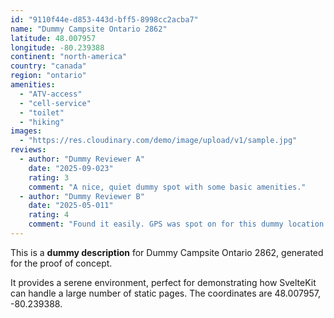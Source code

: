 ```yaml
---
id: "9110f44e-d853-443d-bff5-8998cc2acba7"
name: "Dummy Campsite Ontario 2862"
latitude: 48.007957
longitude: -80.239388
continent: "north-america"
country: "canada"
region: "ontario"
amenities:
  - "ATV-access"
  - "cell-service"
  - "toilet"
  - "hiking"
images:
  - "https://res.cloudinary.com/demo/image/upload/v1/sample.jpg"
reviews:
  - author: "Dummy Reviewer A"
    date: "2025-09-023"
    rating: 3
    comment: "A nice, quiet dummy spot with some basic amenities."
  - author: "Dummy Reviewer B"
    date: "2025-05-011"
    rating: 4
    comment: "Found it easily. GPS was spot on for this dummy location."
---
```


This is a **dummy description** for Dummy Campsite Ontario 2862, generated for the proof of concept.

It provides a serene environment, perfect for demonstrating how SvelteKit can handle a large number of static pages. The coordinates are 48.007957, -80.239388.
